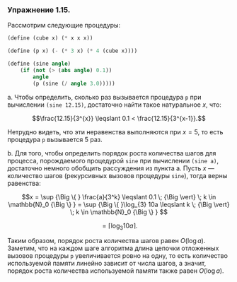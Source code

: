 ### Упражнение 1.15.
Рассмотрим следующие процедуры:
```scheme
(define (cube x) (* x x x))

(define (p x) (- (* 3 x) (* 4 (cube x))))

(define (sine angle)
    (if (not (> (abs angle) 0.1)) 
        angle 
        (p (sine (/ angle 3.0)))))
```
a. Чтобы определить, cколько раз вызывается процедура $\texttt{p}$ при вычислении $\texttt{(sine 12.15)}$, достаточно найти такое натуральное $x$, что:
```math
\frac{12.15}{3^{x}} \leqslant 0.1 < \frac{12.15}{3^{x-1}}.
```
Нетрудно видеть, что эти неравенства выполняются при $x = 5$, то есть процедура $\texttt{p}$ вызывается $5$ раз. 

b. Для того, чтобы определить порядок роста количества шагов для процесса, порождаемого процедурой $\texttt{sine}$ при вычислении $\texttt{(sine a)}$, достаточно немного обобщить рассуждения из пункта a. Пусть $x$ &mdash; количество шагов (рекурсивных вызовов процедуры $\texttt{sine}$), тогда верны равенства:
```math
x = \sup {\Big \{ } \frac{a}{3^k} \leqslant 0.1 \; {\Big \vert} \; k \in \mathbb{N}_0 {\Big \} } = \sup {\Big \{ }\log_{3} 10a \leqslant k \; {\Big \vert} \; k \in \mathbb{N}_0 {\Big \} } 
```
```math
= \lceil \log_{3} 10a \rceil.
```
Таким образом, порядок роста количества шагов равен $O(\log a)$. Заметим, что на каждом шаге алгоритма длина цепочки отложенных вызовов процедуры $\texttt{p}$ увеличивается ровно на одну, то есть количество используемой памяти линейно зависит от числа шагов, а значит, порядок роста количества используемой памяти также равен $O(\log a)$. 